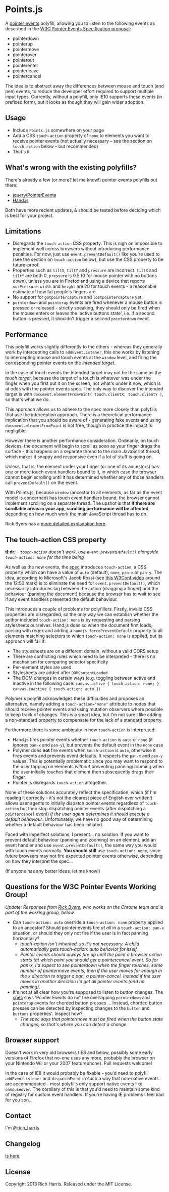 Points.js
==============

A [pointer events][1] polyfill, allowing you to listen to the following events as described in the [W3C Pointer Events Specification proposal][2]:

* pointerdown
* pointerup
* pointermove
* pointerover
* pointerout
* pointerenter
* pointerleave
* pointercancel

The idea is to abstract away the differences between mouse and touch (and pen) events, to reduce the developer effort required to support multiple input types. Currently, without a polyfill, only IE10 supports these events (in prefixed form), but it looks as though they will gain wider adoption.


Usage
-----

* Include `Points.js` somewhere on your page
* Add a CSS `touch-action` property of `none` to elements you want to receive pointer events (not actually necessary &ndash; see the section on `touch-action` below &ndash; but recommended)
* That's it.


What's wrong with the existing polyfills?
-----------------------------------------

There's already a few (or more? let me know!) pointer events polyfills out there:

* [jquery/PointerEvents][5]
* [Hand.js][3]

Both have more recient updates, & should be tested before deciding which is best for your project.


Limitations
-----------

* Disregards the `touch-action` CSS property. This is nigh on impossible to implement well across browsers without introducing performance penalties. For now, just use `event.preventDefault()` like you're used to (see the section on `touch-action` below), but use the CSS property to be future-proof.
* Properties such as `tiltX`, `tiltY` and `pressure` are incorrect. `tiltX` and `tiltY` are both 0, `pressure` is 0.5 (0 for mouse pointer with no buttons down), unless you are in Firefox and using a device that reports `mozPressure`. `width` and `height` are 20 for touch events - a reasonable estimate of how fat people's fingers are.
* No support for `gotpointercapture` and `lostpointercapture` yet.
* `pointerdown` and `pointerup` events are fired whenever a mouse button is pressed or released - strictly speaking, they should only be fired when the mouse enters or leaves the 'active buttons state', i.e. if a second button is pressed, it shouldn't trigger a second `pointerdown` event.


Performance
-----------

This polyfill works slightly differently to the others - whereas they generally work by intercepting calls to `addEventListener`, this one works by listening to intercepting mouse and touch events at the `window` level, and firing the corresponding pointer events on the *intended target*.

In the case of touch events the intended target may not be the same as the *touch target*, because the target of a touch is whatever was under the finger when you first put it on the screen, not what's under it now, which is at odds with the pointer events spec. The only way to discover the intended target is with `document.elementFromPoint( touch.clientX, touch.clientY )`, so that's what we do.

This approach allows us to adhere to the spec more closely than polyfills that use the interception approach. There is a theoretical performance implication that you should be aware of - generating fake events and using `document.elementFromPoint` is not free, though in practice the impact is negligible.

However there is another performance consideration. Ordinarily, on touch devices, the document will begin to scroll as soon as your finger drags the surface - this happens on a separate thread to the main JavaScript thread, which makes it snappy and responsive even if a lot of stuff is going on.

Unless, that is, the element under your finger (or one of its ancestors) has one or more touch event handlers bound to it, in which case the browser cannot begin scrolling until it has determined whether any of those handlers call `preventDefault()` on the event.

With Points.js, because `window` (ancestor to all elements, as far as the event model is concerned) has touch event handlers bound, the browser cannot implement scrolling on a separate thread. The upshot is that **if there are scrollable areas in your app, scrolling performance will be affected**, depending on how much work the main JavaScript thread has to do.

Rick Byers has a [more detailed explanation here](https://plus.google.com/u/1/115788095648461403871/posts/cmzrtyBYPQc).


The touch-action CSS property
-----------------------------

**tl:dr;** - *`touch-action` doesn't work, use `event.preventDefault()` alongside `touch-action: none` for the time being*

As well as the new events, the [spec][8] introduces `touch-action`, a CSS property which can have a value of `auto` (default), `none`, `pan-x` or `pan-y`. The idea, according to Microsoft's Jacob Rossi (see [this W3Conf video][10] around the 12:50 mark) is to eliminate the need for `event.preventDefault()`, which necessarily introduces lag between the action (dragging a finger) and the behaviour (panning the document) because the browser has to wait to see if any event handlers prevented the default behaviour.

This introduces a couple of problems for polyfillers. Firstly, invalid CSS properties are disregarded, so the only way we can establish whether the author included `touch-action: none` is by requesting and parsing stylesheets ourselves. Hand.js does so when the document first loads, parsing with regex and adding a `handjs_forcePreventDefault` property to all elements matching selectors to which `touch-action: none` is applied, but its approach will fail if:

* The stylesheets are on a different domain, without a valid CORS setup
* There are conflicting rules which need to be interpreted - there is no mechanism for comparing selector specificity
* Per-element styles are used
* Stylesheets are added after `DOMContentLoaded`
* The DOM changes in certain ways (e.g. toggling between active and inactive in the following case: `canvas.active { touch-action: none; } canvas.inactive { touch-action: auto }`)

Polymer's polyfill acknowledges these difficulties and proposes an alternative, namely adding a `touch-action="none"` attribute to nodes that should receive pointer events and using mutation observers where possible to keep track of changes. This is a smart idea, but I'm not sure I like adding a non-standard property to compensate for the lack of a standard property.

Furthermore there is some ambiguity in how `touch-action` is interpreted:

* Hand.js fires pointer events whether `touch-action` is `auto` or `none` (it ignores `pan-x` and `pan-y`), but prevents the default event in the `none` case
* Polymer does **not** fire events when `touch-action` is `auto`, otherwise it fires events and prevents event defaults. It respects the `pan-x` and `pan-y` values. This is potentially problematic since you may want to respond to the user tapping on elements *without* preventing panning/zooming when the user initially touches that element then subsequently drags their finger.
* Pointer.js disregards `touch-action` altogether.

None of these solutions accurately reflect the specification, which (if I'm reading it correctly - it's not the clearest piece of English ever written!) allows user agents to initially dispatch pointer events regardless of `touch-action` but then stop dispatching pointer events (after dispatching a `pointercancel` event) *if the user agent determines it should execute a default behaviour*. Unfortunately, we have no good way of determining whether a default behaviour has been initiated.

Faced with imperfect solutions, I present... no solution. If you want to prevent default behaviour (panning and zooming) on an element, add an event handler and use `event.preventDefault()`, the same way you would with touch events normally. **You should still** use `touch-action: none`, since future browsers may not fire expected pointer events otherwise, depending on how they interpret the spec...

(If anyone has any better ideas, let me know!) 


Questions for the W3C Pointer Events Working Group!
---------------------------------------------------

*Update: Responses from [Rick Byers](https://github.com/RByers), who works on the Chrome team and is part of the working group, below*

* Can `touch-action: auto` override a `touch-action: none` property applied to an ancestor? Should pointer events fire *at all* in a `touch-action: pan-x` situation, or should they only not fire if the user is in fact panning horizontally?
    * *touch-action isn't inherited, so it's not necessary.  A child automatically gets touch-action: auto behavior for itself.*
    * *Pointer events should always fire up until the point a browser action starts (at which point you should get a pointercancel event.  So for pan-x, I'd expect to see pointerdown when the finger touches, some number of pointermove events, then if the user moves far enough in the x direction to trigger a pan, a pointer-cancel.  Instead if the user moves in another direction I'd get all pointer events (and no panning).*
* It's not at all clear how you're supposed to listen to button changes. The [spec][9] says 'Pointer Events do not fire overlapping `pointerdown` and `pointerup` events for chorded button presses ... Instead, chorded button presses can be detected by inspecting changes to the `button` and `buttons` properties'. Inspect how?
    * *The spec says that pointermove must be fired when the button state changes, so that's where you can detect a change.*


Browser support
---------------

Doesn't work in very old browsers (IE8 and below, possibly some early versions of Firefox that no-one uses any more, probably the browser on your Nintendo Wii or your 2007 featurephone). Pull requests welcome!

In the case of IE8 it would probably be fixable - you'd need to polyfill `addEventListener` and `dispatchEvent` in such a way that non-native events are accommodated - most polyfills only support native events like `onmouseover`. The corollary of this is that you'd need to maintain some kind of registry for custom event handlers. If you're having IE problems I feel bad for you son...


Contact
-------

I'm [@rich_harris](http://twitter.com/rich_harris).


Changelog
---------

[is here](CHANGELOG.md).


License
-------

Copyright 2013 Rich Harris. Released under the MIT License.


[1]: http://msdn.microsoft.com/en-gb/library/ie/hh673557(v=vs.85).aspx#Gesture_object_events
[2]: https://dvcs.w3.org/hg/pointerevents/raw-file/tip/pointerEvents.html
[3]: http://handjs.codeplex.com/
[4]: http://blogs.msdn.com/b/eternalcoding/archive/2013/01/16/hand-js-a-polyfill-for-supporting-pointer-events-on-every-browser.aspx
[5]: https://github.com/jquery/PointerEvents
[6]: https://github.com/borismus/pointer.js
[7]: https://dvcs.w3.org/hg/pointerevents/raw-file/tip/pointerEvents.html#pointerevent-interface
[8]: https://dvcs.w3.org/hg/pointerevents/raw-file/tip/pointerEvents.html#the-touch-action-css-property
[9]: https://dvcs.w3.org/hg/pointerevents/raw-file/tip/pointerEvents.html#chorded-button-interactions
[10]: https://www.youtube.com/watch?v=SCfVn4JY5yk
